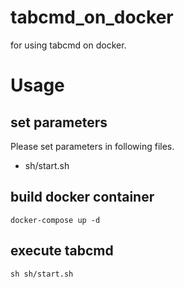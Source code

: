 # tabcmd_on_docker
for using tabcmd on docker.

# Usage

## set parameters
Please set parameters in following files.

- sh/start.sh

## build docker container
```
docker-compose up -d
```

## execute tabcmd
```
sh sh/start.sh
```